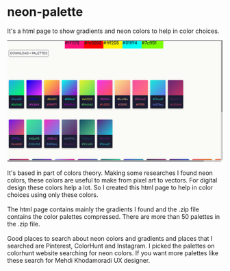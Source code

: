 # neon-palette
It's a html page to show gradients and neon colors to help in color choices.

![html-palette](neon-palette(1366x768).png)

It's based in part of colors theory. Making some researches I found neon colors, these colors are useful to make from pixel art to vectors. For digital design these colors help a lot. So I created this html page to help in color choices using only these colors.
\
\
The html page contains mainly the gradients I found and the .zip file contains the color palettes compressed. There are more than 50 palettes in the .zip file.
\
\
Good places to search about neon colors and gradients and places that I searched are Pinterest, ColorHunt and Instagram.
I picked the palettes on colorhunt website searching for neon colors. If you want more palettes like these search for Mehdi Khodamoradi UX designer.
